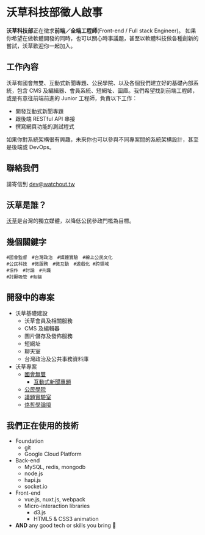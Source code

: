 # 沃草科技部徵人啟事

**沃草科技部**正在徵求**前端／全端工程師**(Front-end / Full stack Engineer)。
如果你希望在做軟體開發的同時，也可以關心時事議題，甚至以軟體科技做各種創新的嘗試，沃草歡迎你一起加入。

## 工作內容

沃草有國會無雙、互動式新聞專題、公民學院、以及各個我們建立好的基礎內部系統，包含 CMS 及編緝器、會員系統、短網址、圖庫。我們希望找到前端工程師，或是有意往前端前進的 Junior 工程師，負責以下工作：

- 開發互動式新聞專題
- 跟後端 RESTful API 串接
- 撰寫網頁功能的測試程式

如果你對系統架構很有興趣，未來你也可以參與不同專案間的系統架構設計，甚至是後端或 DevOps。

## 聯絡我們

請寄信到 [dev@watchout.tw](#)

## 沃草是誰？

[沃草](https://watchout.tw)是台灣的獨立媒體，以降低公民參政門檻為目標。

## 幾個關鍵字

```
#國會監督　#台灣政治　#媒體實驗　#線上公民文化
#公民科技　#微服務　#微互動　#遊戲化 #跨領域
#協作　#討論　#共識
#討厭吸管 #有貓
```

## 開發中的專案

- 沃草基礎建設
  - 沃草會員及相關服務
  - CMS 及編輯器
  - 圖片儲存及發佈服務
  - 短網址
  - 聊天室
  - 台灣政治及公共事務資料庫
- 沃草專案
  - [國會無雙](https://musou.watchout.tw)
      - [互動式新聞專題](https://musou.watchout.tw/projects/)
  - [公民學院](https://uc.watchout.tw/)
  - [議題實驗室](https://lab.watchout.tw)
  - [烙哲學論壇](https://citizenedu.tw/)

## 我們正在使用的技術

- Foundation
  - git
  - Google Cloud Platform
- Back-end
  - MySQL, redis, mongodb
  - node.js
  - hapi.js
  - socket.io
- Front-end
  - vue.js, nuxt.js, webpack
  - Micro-interaction libraries
    - d3.js
    - HTML5 & CSS3 animation
- **AND** any good tech or skills you bring 🖖
